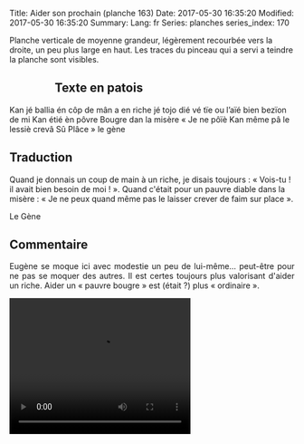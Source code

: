 Title: Aider son prochain (planche 163)
Date: 2017-05-30 16:35:20
Modified: 2017-05-30 16:35:20
Summary: 
Lang: fr
Series: planches
series_index: 170

Planche verticale de moyenne grandeur, légèrement recourbée vers la droite, un peu plus large en haut. Les traces du pinceau qui a servi a teindre la planche sont visibles.

<figure class="image-block" style="float: left;">
  <img alt="" src="{static}/images/planche_163.png">
  <figcaption style="max-width: 319px"></figcaption>
</figure>

## Texte en patois
Kan jé ballia én côp de mân a en riche jé tojo dié vé tïe ou l’aïé bien bezïon de mi  Kan étié èn pôvre Bougre dan la misère « Je ne pôïè Kan même pâ le lessiè crevâ Sû Plâce »  		        le gène

## Traduction
Quand je donnais un coup de main à un riche, je disais toujours : « Vois-tu ! il avait bien besoin de moi ! ».
Quand c'était pour un pauvre diable dans la misère : « Je ne peux quand même pas le laisser crever de faim sur place ».

Le Gène

## Commentaire
<p style="text-align:justify;">Eugène se moque ici avec modestie un peu de lui-même… peut-être pour ne pas se moquer des autres.
Il est certes toujours plus valorisant d'aider un riche. Aider un « pauvre bougre » est (était ?) plus « ordinaire ». </p>






<video width="320" height="240" controls>
  <source src="https://d1njpgd0ygatdn.cloudfront.net/video_163.mp4" type="video/mp4">
</video>
